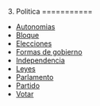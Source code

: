 
3. Politica
===========

- [Autonomias](./Autonomias.md)
- [Bloque](./Bloque.md)
- [Elecciones](./Elecciones.md)
- [Formas de gobierno](./Formas-de-gobierno.md)
- [Independencia](./Independencia.md)
- [Leyes](./Leyes.md)
- [Parlamento](./Parlamento.md)
- [Partido](./Partido.md)
- [Votar](./Votar.md)
